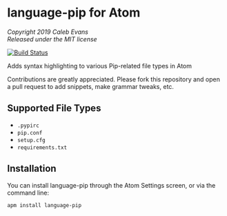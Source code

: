 # language-pip for Atom

*Copyright 2019 Caleb Evans*  
*Released under the MIT license*

[![Build Status](https://travis-ci.org/caleb531/language-pip.svg?branch=master)](https://travis-ci.org/caleb531/language-pip)

Adds syntax highlighting to various Pip-related file types in Atom

Contributions are greatly appreciated. Please fork this repository and open a
pull request to add snippets, make grammar tweaks, etc.

## Supported File Types

- `.pypirc`
- `pip.conf`
- `setup.cfg`
- `requirements.txt`

## Installation

You can install language-pip through the Atom Settings screen, or via the
command line:

```
apm install language-pip
```

